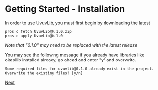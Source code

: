 # Getting Started - Installation
In order to use UvuvLib, you must first begin by downloading the latest 

    pros c fetch UvuvLib@0.1.0.zip
    pros c apply UvuvLib@0.1.0
   *Note that "0.1.0" may need to be replaced with the latest release*

You may see the following message if you already have libraries like okapilib installed already, go ahead and enter "y" and overwrite.

    Some required files for uvuvlib@0.1.0 already exist in the project. Overwrite the existing files? [y/n]

[Next](chassis.md)
